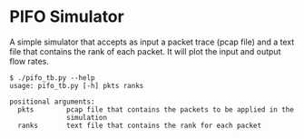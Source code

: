 
# PIFO Simulator

A simple simulator that accepts as input a packet trace (pcap file) and
a text file that contains the rank of each packet. It will plot the input
and output flow rates.

```
$ ./pifo_tb.py --help
usage: pifo_tb.py [-h] pkts ranks

positional arguments:
  pkts        pcap file that contains the packets to be applied in the
              simulation
  ranks       text file that contains the rank for each packet
```


